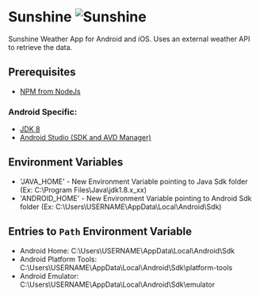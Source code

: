 # Sunshine ![Sunshine](https://github.com/venu387/sunshine/actions/workflows/main.yml/badge.svg?branch=main)
Sunshine Weather App for Android and iOS. Uses an external weather API to retrieve the data.

## Prerequisites

- [NPM from NodeJs](https://nodejs.org/en/download/)

### Android Specific:

- [JDK 8](https://www.oracle.com/ca-en/java/technologies/javase/javase-jdk8-downloads.html)
- [Android Studio (SDK and AVD Manager)](https://developer.android.com/studio)


## Environment Variables

- 'JAVA_HOME' - New Environment Variable pointing to Java Sdk folder (Ex: C:\Program Files\Java\jdk1.8.x_xx)
- 'ANDROID_HOME' - New Environment Variable pointing to Android Sdk folder (Ex: C:\Users\USERNAME\AppData\Local\Android\Sdk)

## Entries to `Path` Environment Variable

- Android Home: C:\Users\USERNAME\AppData\Local\Android\Sdk
- Android Platform Tools: C:\Users\USERNAME\AppData\Local\Android\Sdk\platform-tools
- Android Emulator: C:\Users\USERNAME\AppData\Local\Android\Sdk\emulator
